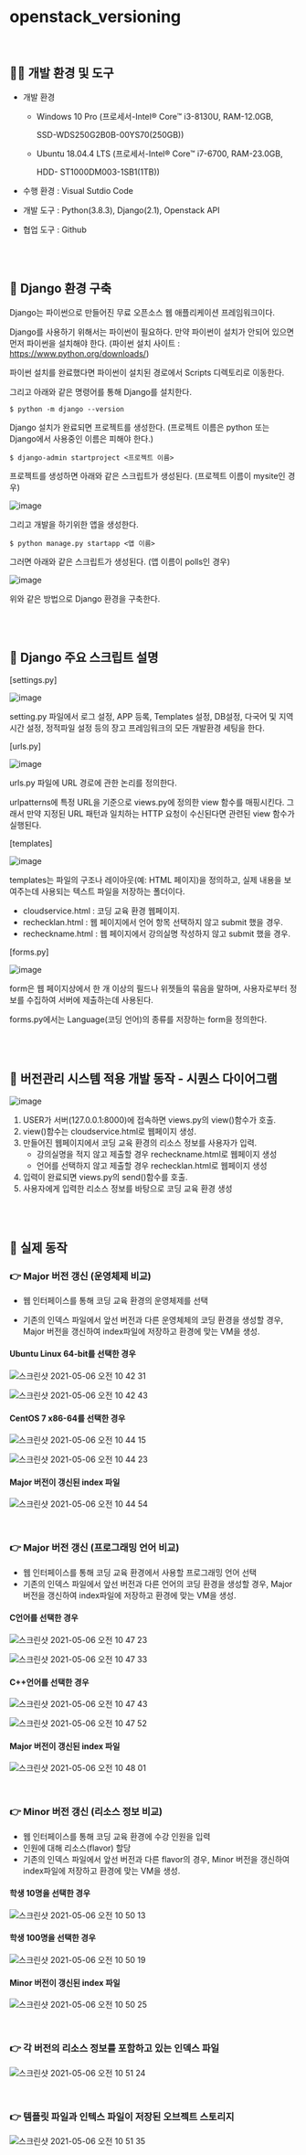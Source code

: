 # openstack_versioning

<br>


## 🧑‍💻 개발 환경 및 도구  

+ 개발 환경 

  + Windows 10 Pro (프로세서-Intel® Core™ i3-8130U, RAM-12.0GB, 

    SSD-WDS250G2B0B-00YS70(250GB))

  + Ubuntu 18.04.4 LTS (프로세서-Intel® Core™ i7-6700, RAM-23.0GB, 

    HDD- ST1000DM003-1SB1(1TB))

+ 수행 환경 : Visual Sutdio Code

+ 개발 도구 : Python(3.8.3), Django(2.1), Openstack API

+ 협업 도구 : Github

<br>
<br>




## 🔧 Django 환경 구축

Django는 파이썬으로 만들어진 무료 오픈소스 웹 애플리케이션 프레임워크이다.

Django를 사용하기 위해서는 파이썬이 필요하다. 만약 파이썬이 설치가 안되어 있으면 먼저 파이썬을 설치해야 한다. (파이썬 설치 사이트 : https://www.python.org/downloads/)

파이썬 설치를 완료했다면 파이썬이 설치된 경로에서 Scripts 디렉토리로 이동한다.

그리고 아래와 같은 명령어를 통해 Django를 설치한다.

```
$ python -m django --version
```

 

Django 설치가 완료되면 프로젝트를 생성한다. (프로젝트 이름은 python 또는 Django에서 사용중인 이름은 피해야 한다.)

```
$ django-admin startproject <프로젝트 이름>
```

프로젝트를 생성하면 아래와 같은 스크립트가 생성된다. (프로젝트 이름이 mysite인 경우)

![image](https://user-images.githubusercontent.com/48307561/97712078-4adf5680-1b01-11eb-9158-d8e33368f70e.png)

 

그리고 개발을 하기위한 앱을 생성한다.

```
$ python manage.py startapp <앱 이름>
```

 

그러면 아래와 같은 스크립트가 생성된다. (앱 이름이 polls인 경우)

![image](https://user-images.githubusercontent.com/48307561/97712113-5763af00-1b01-11eb-8b52-9ccf6629bc5b.png)

 

위와 같은 방법으로 Django 환경을 구축한다.

<br>
<br>



## 📒 Django 주요 스크립트 설명

[settings.py]

![image](https://user-images.githubusercontent.com/48307561/97781792-1509a300-1bd1-11eb-9840-c21200365e3e.png)

setting.py 파일에서 로그 설정, APP 등록, Templates 설정, DB설정, 다국어 및 지역 시간 설정, 정적파일 설정 등의 장고 프레임워크의 모든 개발환경 세팅을 한다.



[urls.py]

![image](https://user-images.githubusercontent.com/48307561/97781837-4edaa980-1bd1-11eb-92b6-3548bea4afe6.png)

urls.py 파일에 URL 경로에 관한 논리를 정의한다.

urlpatterns에 특정 URL을 기준으로 views.py에 정의한 view 함수를 매핑시킨다. 그래서 만약 지정된 URL 패턴과 일치하는 HTTP 요청이 수신된다면 관련된 view 함수가 실행된다.



[templates]

![image](https://user-images.githubusercontent.com/48307561/97781858-631ea680-1bd1-11eb-9440-8b7e59362285.png)

templates는 파일의 구조나 레이아웃(예: HTML 페이지)을 정의하고, 실제 내용을 보여주는데 사용되는 텍스트 파일을 저장하는 폴더이다.

+ cloudservice.html : 코딩 교육 환경 웹페이지.
+ rechecklan.html : 웹 페이지에서 언어 항목 선택하지 않고 submit 했을 경우.
+ recheckname.html : 웹 페이지에서 강의실명 작성하지 않고 submit 했을 경우.



[forms.py]

![image](https://user-images.githubusercontent.com/48307561/97781871-7e89b180-1bd1-11eb-8030-cc93b29e3bc8.png)

form은 웹 페이지상에서 한 개 이상의 필드나 위젯들의 묶음을 말하며, 사용자로부터 정보를 수집하여 서버에 제출하는데 사용된다. 

forms.py에서는 Language(코딩 언어)의 종류를 저장하는 form을 정의한다.



<br>
<br>

## 📍 버전관리 시스템 적용 개발 동작 - 시퀀스 다이어그램

![image](https://user-images.githubusercontent.com/48307561/97959268-59c05480-1df2-11eb-9952-60ac79fe4f48.png)

1. USER가 서버(127.0.0.1:8000)에 접속하면 views.py의 view()함수가 호출.
2. view()함수는 cloudservice.html로 웹페이지 생성.
3. 만들어진 웹페이지에서 코딩 교육 환경의 리소스 정보를 사용자가 입력.
   + 강의실명을 적지 않고 제출할 경우 recheckname.html로 웹페이지 생성
   + 언어를 선택하지 않고 제출할 경우 rechecklan.html로 웹페이지 생성
4. 입력이 완료되면 views.py의 send()함수를 호출.
5. 사용자에게 입력한 리소스 정보를 바탕으로 코딩 교육 환경 생성


<br>
<br>

## 📍 실제 동작

### 👉 Major 버전 갱신 (운영체제 비교)

+ 웹 인터페이스를 통해 코딩 교육 환경의 운영체제를 선택

+ 기존의 인덱스 파일에서 앞선 버전과 다른 운영체체의 코딩 환경을 생성할 경우, Major 버전을 갱신하여  index파일에 저장하고 환경에 맞는 VM을 생성.

#### Ubuntu Linux 64-bit를 선택한 경우
![스크린샷 2021-05-06 오전 10 42 31](https://user-images.githubusercontent.com/48307561/117230302-c2e35c00-ae57-11eb-8787-7756706a5ea3.png)

![스크린샷 2021-05-06 오전 10 42 43](https://user-images.githubusercontent.com/48307561/117230314-ca0a6a00-ae57-11eb-8a10-8f0b18083be0.png)

#### CentOS 7 x86-64를 선택한 경우
![스크린샷 2021-05-06 오전 10 44 15](https://user-images.githubusercontent.com/48307561/117230420-00e08000-ae58-11eb-87b7-0e3535e4a981.png)

![스크린샷 2021-05-06 오전 10 44 23](https://user-images.githubusercontent.com/48307561/117230428-05a53400-ae58-11eb-971f-4f4520117ad3.png)

#### Major 버전이 갱신된 index 파일
![스크린샷 2021-05-06 오전 10 44 54](https://user-images.githubusercontent.com/48307561/117230456-181f6d80-ae58-11eb-8f2a-39d28eea2759.png)


<br>


### 👉 Major 버전 갱신 (프로그래밍 언어 비교)

+ 웹 인터페이스를 통해 코딩 교육 환경에서 사용할 프로그래밍 언어 선택
+ 기존의 인덱스 파일에서 앞선 버전과 다른 언어의 코딩 환경을 생성할 경우,  Major 버전을 갱신하여  index파일에 저장하고 환경에 맞는 VM을 생성.

#### C언어를 선택한 경우
![스크린샷 2021-05-06 오전 10 47 23](https://user-images.githubusercontent.com/48307561/117230614-72203300-ae58-11eb-9f5e-7e44d88d31e2.png)


![스크린샷 2021-05-06 오전 10 47 33](https://user-images.githubusercontent.com/48307561/117230623-76e4e700-ae58-11eb-8834-b5081b6f39b1.png)


#### C++언어를 선택한 경우

![스크린샷 2021-05-06 오전 10 47 43](https://user-images.githubusercontent.com/48307561/117230637-7cdac800-ae58-11eb-8e37-7e893f11fa56.png)


![스크린샷 2021-05-06 오전 10 47 52](https://user-images.githubusercontent.com/48307561/117230648-819f7c00-ae58-11eb-8c91-c51293991b15.png)

#### Major 버전이 갱신된 index 파일
![스크린샷 2021-05-06 오전 10 48 01](https://user-images.githubusercontent.com/48307561/117230664-86fcc680-ae58-11eb-974a-ec1d4bac2746.png)

<br>


### 👉 Minor 버전 갱신 (리소스 정보 비교)

+ 웹 인터페이스를 통해 코딩 교육 환경에 수강 인원을 입력
+ 인원에 대해 리소스(flavor) 할당
+ 기존의 인덱스 파일에서 앞선 버전과 다른 flavor의 경우, Minor 버전을 갱신하여 index파일에 저장하고 환경에 맞는 VM을 생성.

#### 학생 10명을 선택한 경우
![스크린샷 2021-05-06 오전 10 50 13](https://user-images.githubusercontent.com/48307561/117230813-d642f700-ae58-11eb-8280-e452c0374d23.png)

#### 학생 100명을 선택한 경우
![스크린샷 2021-05-06 오전 10 50 19](https://user-images.githubusercontent.com/48307561/117230821-d93de780-ae58-11eb-91e1-254df5f88194.png)

#### Minor 버전이 갱신된 index 파일
![스크린샷 2021-05-06 오전 10 50 25](https://user-images.githubusercontent.com/48307561/117230832-dd6a0500-ae58-11eb-8e7e-341bc05faf37.png)

<br>

### 👉 각 버전의 리소스 정보를 포함하고 있는 인덱스 파일
![스크린샷 2021-05-06 오전 10 51 24](https://user-images.githubusercontent.com/48307561/117230885-01c5e180-ae59-11eb-8d31-fb1cea012eca.png)

<br>


### 👉 템플릿 파일과 인텍스 파일이 저장된 오브젝트 스토리지
![스크린샷 2021-05-06 오전 10 51 35](https://user-images.githubusercontent.com/48307561/117230895-068a9580-ae59-11eb-8d54-837b706d97c6.png)

